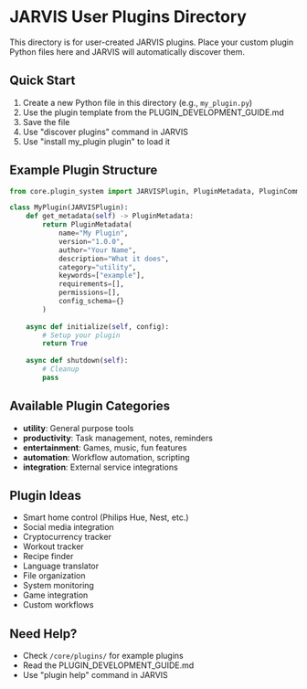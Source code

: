 # JARVIS User Plugins Directory

This directory is for user-created JARVIS plugins. Place your custom plugin Python files here and JARVIS will automatically discover them.

## Quick Start

1. Create a new Python file in this directory (e.g., `my_plugin.py`)
2. Use the plugin template from the PLUGIN_DEVELOPMENT_GUIDE.md
3. Save the file
4. Use "discover plugins" command in JARVIS
5. Use "install my_plugin plugin" to load it

## Example Plugin Structure

```python
from core.plugin_system import JARVISPlugin, PluginMetadata, PluginCommand

class MyPlugin(JARVISPlugin):
    def get_metadata(self) -> PluginMetadata:
        return PluginMetadata(
            name="My Plugin",
            version="1.0.0",
            author="Your Name",
            description="What it does",
            category="utility",
            keywords=["example"],
            requirements=[],
            permissions=[],
            config_schema={}
        )
    
    async def initialize(self, config):
        # Setup your plugin
        return True
    
    async def shutdown(self):
        # Cleanup
        pass
```

## Available Plugin Categories

- **utility**: General purpose tools
- **productivity**: Task management, notes, reminders
- **entertainment**: Games, music, fun features
- **automation**: Workflow automation, scripting
- **integration**: External service integrations

## Plugin Ideas

- Smart home control (Philips Hue, Nest, etc.)
- Social media integration
- Cryptocurrency tracker
- Workout tracker
- Recipe finder
- Language translator
- File organization
- System monitoring
- Game integration
- Custom workflows

## Need Help?

- Check `/core/plugins/` for example plugins
- Read the PLUGIN_DEVELOPMENT_GUIDE.md
- Use "plugin help" command in JARVIS